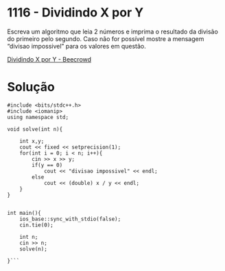 # 1116 - Dividindo X por Y

Escreva um algoritmo que leia 2 números e imprima o resultado da divisão do primeiro pelo segundo. Caso não for possível mostre a mensagem “divisao impossivel” para os valores em questão.

[Dividindo X por Y - Beecrowd](https://www.beecrowd.com.br/judge/pt/problems/view/1116)

# Solução

```
#include <bits/stdc++.h>
#include <iomanip>
using namespace std;

void solve(int n){

	int x,y;
	cout << fixed << setprecision(1);
	for(int i = 0; i < n; i++){
		cin >> x >> y;
		if(y == 0)
			cout << "divisao impossivel" << endl;
		else
			cout << (double) x / y << endl;
	}
}
	

int main(){ 
	ios_base::sync_with_stdio(false);
    cin.tie(0);
	
	int n;
	cin >> n;
	solve(n);

}```